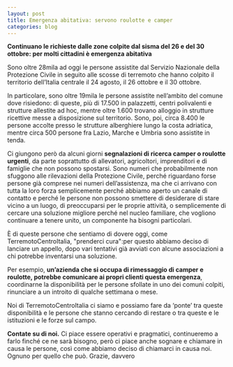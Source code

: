```yaml
---
layout: post
title: Emergenza abitativa: servono roulotte e camper
categories: blog
---
```

 
**Continuano le richieste dalle zone colpite dal sisma del 26 e del 30 ottobre: per molti cittadini è emergenza abitativa**
 
Sono oltre 28mila ad oggi le persone assistite dal Servizio Nazionale della Protezione Civile in seguito alle scosse di terremoto che hanno colpito il territorio dell’Italia centrale il 24 agosto, il 26 ottobre e il 30 ottobre. 

In particolare, sono oltre 19mila le persone assistite nell’ambito del comune dove risiedono: di queste, più di 17.500 in palazzetti, centri polivalenti e strutture allestite ad hoc, mentre oltre 1.600 trovano alloggio in strutture ricettive messe a disposizione sul territorio. Sono, poi, circa 8.400 le persone accolte presso le strutture alberghiere lungo la costa adriatica, mentre circa 500 persone fra Lazio, Marche e Umbria sono assistite in tenda.

Ci giungono però da alcuni giorni **segnalazioni di ricerca camper o roulotte urgenti**, da parte soprattutto di allevatori, agricoltori, imprenditori e di famiglie che non possono spostarsi. Sono numeri che probabilmente non sfuggono alle rilevazioni della Protezione Civile, perché riguardano forse persone già comprese nei numeri dell’assistenza, ma che ci arrivano con tutta la loro forza semplicemente perché abbiamo aperto un canale di contatto e perché le persone non possono smettere di desiderare di stare vicino a un luogo, di preoccuparsi per le proprie attività, o semplicemente di cercare una soluzione migliore perché nel nucleo familiare, che vogliono continuare a tenere unito, un componente ha bisogni particolari. 

È di queste persone che sentiamo di dovere oggi, come TerremotoCentroItalia, "prenderci cura":per questo abbiamo deciso di lanciare un appello, dopo vari tentativi già avviati con alcune associazioni a chi potrebbe inventarsi una soluzione. 

Per esempio, **un’azienda che si occupa di rimessaggio di camper e roulotte, potrebbe comunicare ai propri clienti questa emergenza**, coordinarne la disponibilità per le persone sfollate in uno dei comuni colpiti, rinunciare a un introito di qualche settimana o mese.  


Noi di TerremotoCentroItalia ci siamo e possiamo fare da ‘ponte’ tra queste disponibilità e le persone che stanno cercando di restare o tra queste e le istituzioni e le forze sul campo.  

**Contate su di noi.** Ci piace essere operativi e pragmatici, continueremo a farlo finché ce ne sarà bisogno, però ci piace anche sognare e chiamare in causa le persone, così come abbiamo deciso di chiamarci in causa noi. Ognuno per quello che può. Grazie, davvero
